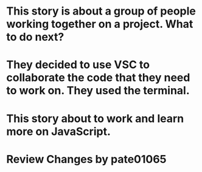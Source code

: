  # This story is about a group of people working together on a project. What to do next?


 # They decided to use VSC to collaborate the code that they need to work on. They used the terminal.


# This story about to work and learn more on JavaScript.

# Review Changes by pate01065
